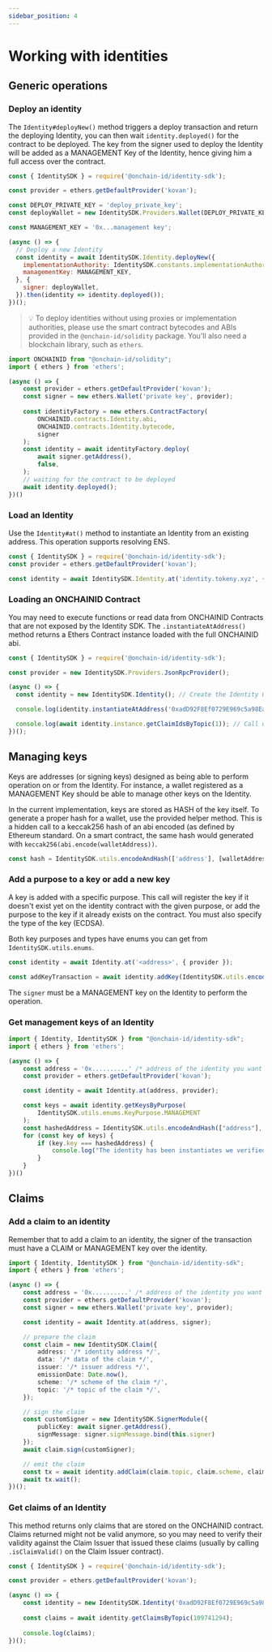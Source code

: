 ```yaml
---
sidebar_position: 4
---
```


# Working with identities

## Generic operations

### Deploy an identity

The `Identity#deployNew()` method triggers a deploy transaction and return the deploying Identity, you can then wait `identity.deployed()` for the contract to be deployed. The key from the signer used to deploy the Identity will be added as a MANAGEMENT Key of the Identity, hence giving him a full access over the contract.

```javascript
const { IdentitySDK } = require('@onchain-id/identity-sdk');

const provider = ethers.getDefaultProvider('kovan');

const DEPLOY_PRIVATE_KEY = 'deploy_private_key';
const deployWallet = new IdentitySDK.Providers.Wallet(DEPLOY_PRIVATE_KEY, provider);

const MANAGEMENT_KEY = '0x...management key';

(async () => {
  // Deploy a new Identity
  const identity = await IdentitySDK.Identity.deployNew({
    implementationAuthority: IdentitySDK.constants.implementationAuthorities.kovan, // Or provide your own address.
    managementKey: MANAGEMENT_KEY,
  }, {
    signer: deployWallet,
  }).then(identity => identity.deployed());
})();
```

> 💡 To deploy identities without using proxies or implementation authorities, please use the smart contract bytecodes and ABIs provided in the `@onchain-id/solidity` package. You'll also need a blockchain library, such as `ethers`.

```typescript
import ONCHAINID from "@onchain-id/solidity";
import { ethers } from 'ethers';

(async () => {
	const provider = ethers.getDefaultProvider('kovan');
	const signer = new ethers.Wallet('private key', provider);
	
	const identityFactory = new ethers.ContractFactory(
		ONCHAINID.contracts.Identity.abi,
		ONCHAINID.contracts.Identity.bytecode,
		signer
	);
	const identity = await identityFactory.deploy(
		await signer.getAddress(),
		false,
	);
	// waiting for the contract to be deployed
	await identity.deployed();
})()
```

### Load an Identity

Use the `Identity#at()` method to instantiate an Identity from an existing address. This operation supports resolving ENS.

```javascript
const { IdentitySDK } = require('@onchain-id/identity-sdk');
const provider = ethers.getDefaultProvider('kovan');

const identity = await IdentitySDK.Identity.at('identity.tokeny.xyz', { provider });
```

### Loading an ONCHAINID Contract

You may need to execute functions or read data from ONCHAINID Contracts that are not exposed by the Identity SDK. The `.instantiateAtAddress()` method returns a Ethers Contract instance loaded with the full ONCHAINID abi.

```javascript
const { IdentitySDK } = require('@onchain-id/identity-sdk');

const provider = new IdentitySDK.Providers.JsonRpcProvider();

(async () => {
  const identity = new IdentitySDK.Identity(); // Create the Identity Object

  console.log(identity.instantiateAtAddress('0xadD92F8Ef0729E969c5a98Ea5740c9b644B362e3', { provider })); // Get the instance of the Identity

  console.log(await identity.instance.getClaimIdsByTopic(1)); // Call directly a function from the Contract.
})();
```

## Managing keys

Keys are addresses (or signing keys) designed as being able to perform operation on or from the Identity. For instance, a wallet registered as a MANAGEMENT Key should be able to manage other keys on the Identity.

In the current implementation, keys are stored as HASH of the key itself. To generate a proper hash for a wallet, use the provided helper method. This is a hidden call to a keccak256 hash of an abi encoded (as defined by Ethereum standard. On a smart contract, the same hash would generated with `keccak256(abi.encode(walletAddress))`.

```javascript
const hash = IdentitySDK.utils.encodeAndHash(['address'], [walletAddress]);
```

### Add a purpose to a key or add a new key

A key is added with a specific purpose. This call will register the key if it doesn't exist yet on the identity contract with the given purpose, or add the purpose to the key if it already exists on the contract. You must also specify the type of the key (ECDSA).

Both key purposes and types have enums you can get from `IdentitySDK.utils.enums`.

```javascript
const identity = await Identity.at('<address>', { provider });

const addKeyTransaction = await identity.addKey(IdentitySDK.utils.encodeAndHash(['address'], [walletAddress]), IdentitySDK.utils.enums.KeyPurpose.MANAGEMENT, IdentitySDK.utils.enums.KeyType.ECDSA, { signer });
```

The `signer` must be a MANAGEMENT key on the Identity to perform the operation.


### Get management keys of an Identity

```typescript
import { Identity, IdentitySDK } from "@onchain-id/identity-sdk";
import { ethers } from 'ethers';

(async () => {
	const address = '0x..........' /* address of the identity you want to instanciate */ 
	const provider = ethers.getDefaultProvider('kovan');

	const identity = await Identity.at(address, provider);

	const keys = await identity.getKeysByPurpose(
		IdentitySDK.utils.enums.KeyPurpose.MANAGEMENT
	);
	const hashedAddress = IdentitySDK.utils.encodeAndHash(["address"], ['0x...your wallet address']);
	for (const key of keys) {
		if (key.key === hashedAddress) {
			console.log("The identity has been instantiates we verified the wallet used is a manager of the identity");
		}
	}
})()
```

## Claims

### Add a claim to an identity

Remember that to add a claim to an identity, the signer of the transaction must have a CLAIM or MANAGEMENT key over the identity.

```typescript
import { Identity, IdentitySDK } from "@onchain-id/identity-sdk";
import { ethers } from 'ethers';

(async () => {
	const address = '0x..........' /* address of the identity you want to instanciate */
    const provider = ethers.getDefaultProvider('kovan');
    const signer = new ethers.Wallet('private key', provider);

	const identity = await Identity.at(address, signer);

	// prepare the claim
	const claim = new IdentitySDK.Claim({
		address: '/* identity address */',
		data: '/* data of the claim */',
		issuer: '/* issuer address */',
		emissionDate: Date.now(),
		scheme: '/* scheme of the claim */',
		topic: '/* topic of the claim */',
	});

	// sign the claim
	const customSigner = new IdentitySDK.SignerModule({
		publicKey: await signer.getAddress(),
		signMessage: signer.signMessage.bind(this.signer)
	});
	await claim.sign(customSigner);

	// emit the claim
	const tx = await identity.addClaim(claim.topic, claim.scheme, claim.issuer, claim.signature, claim.data, claim.uri, { signer });
	await tx.wait();
})();
```

### Get claims of an Identity

This method returns only claims that are stored on the ONCHAINID contract. Claims returned might not be valid anymore,
so you may need to verify their validity against the Claim Issuer that issued these claims
(usually by calling `.isClaimValid()` on the Claim Issuer contract).

```javascript
const { IdentitySDK } = require('@onchain-id/identity-sdk');

const provider = ethers.getDefaultProvider('kovan');

(async () => {
    const identity = new IdentitySDK.Identity('0xadD92F8Ef0729E969c5a98Ea5740c9b644B362e3', provider);
    
    const claims = await identity.getClaimsByTopic(109741294);
    
    console.log(claims);
})();
```
